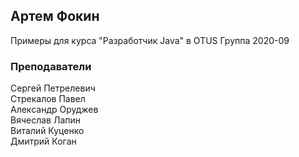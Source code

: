 ## Артем Фокин

Примеры для курса "Разработчик Java" в OTUS
Группа 2020-09

### Преподаватели
Сергей Петрелевич<br>
Стрекалов Павел<br>
Александр Оруджев<br>
Вячеслав Лапин<br>
Виталий Куценко<br>
Дмитрий Коган<br>
